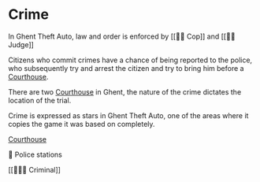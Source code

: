 # Crime

In Ghent Theft Auto, law and order is enforced by [[👨‍✈️ Cop]] and [[👨‍⚖️ Judge]]

Citizens who commit crimes have a chance of being reported to the police, who subsequently try and arrest the citizen and try to bring him before a [Courthouse](https://www.notion.so/Courthouse-f23176f6443748b58069e62eacdb3fab?pvs=21).

There are two [Courthouse](https://www.notion.so/Courthouse-f23176f6443748b58069e62eacdb3fab?pvs=21) in Ghent, the nature of the crime dictates the location of the trial.

Crime is expressed as stars in Ghent Theft Auto, one of the areas where it copies the game it was based on completely.

[Courthouse](https://www.notion.so/Courthouse-f23176f6443748b58069e62eacdb3fab?pvs=21)

🚓 Police stations

[[👳🏽‍♂️ Criminal]]
